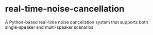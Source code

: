 # real-time-noise-cancellation
A Python-based real-time noise cancellation system that supports both single-speaker and multi-speaker scenarios.
